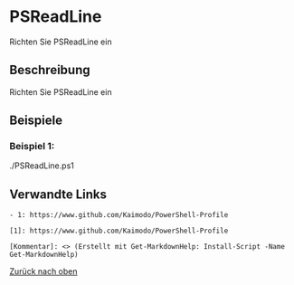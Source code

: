 # PSReadLine

Richten Sie PSReadLine ein

## Beschreibung

Richten Sie PSReadLine ein

## Beispiele

### Beispiel 1:

./PSReadLine.ps1

## Verwandte Links

```
- 1: https://www.github.com/Kaimodo/PowerShell-Profile

[1]: https://www.github.com/Kaimodo/PowerShell-Profile

[Kommentar]: <> (Erstellt mit Get-MarkdownHelp: Install-Script -Name Get-MarkdownHelp)
```

[Zurück nach oben](../deDE.md)
